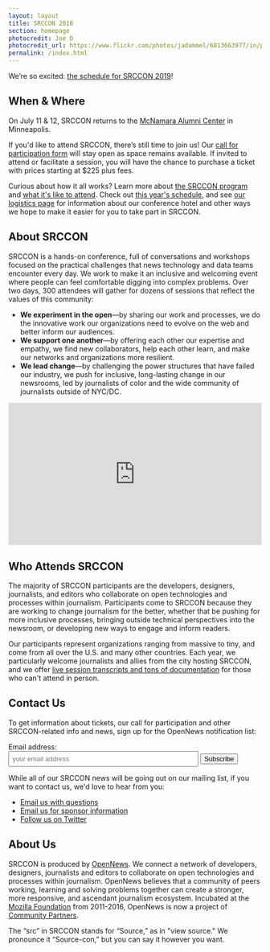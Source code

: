 ```yaml
---
layout: layout
title: SRCCON 2018
section: homepage
photocredit: Joe D
photocredit_url: https://www.flickr.com/photos/jadammel/6813663977/in/photolist-bo6NV8-cYJ5BW-dvdBz6-bx3hGz-bjwfyN-eiyt2R-bzndNi-xpTv4c-c1uNoN-87b43u-dwF5Xi-877Usp-9KXu6o-7JWWQ3-eiRr3x-bkmRcj-dmCBA5-dmCbxp-bk8hN1-aPrDyF-c3oCfy-eds2cy-63QpuP-6RykQm-bwqeeP-82nsNg-bcMuqH-p4YhA-6ruw6u-bzQzwU-6N35wm-6yQoFn-diJKXS-dBFrpJ-aG3CYP-edHBYv-4f5wv-jwewB-6CZYnF-4oiFUn-bw5j8Z-4cE92J-bAYTin-bQsdTz-dLN559-5o98t6-bkQyU9-djE7or-duoc32-aJBXGg
permalink: /index.html
---
```


<p class="big-lead">We&rsquo;re so excited: <a href="https://schedule.srccon.org">the schedule for SRCCON 2019</a>!</p>

## When & Where

On July 11 & 12, SRCCON returns to the [McNamara Alumni Center](https://www.google.com/maps/place/McNamara+Alumni+Center/@44.975199,-93.2301774,17z/data=!3m1!4b1!4m5!3m4!1s0x52b32d18ed516031:0x5f984f594ceab6ad!8m2!3d44.975199!4d-93.2279887) in Minneapolis.

If you'd like to attend SRCCON, there’s still time to join us! Our [call for participation form](/participation/form/) will stay open as space remains available. If invited to attend or facilitate a session, you will have the chance to purchase a ticket with prices starting at $225 plus fees.

Curious about how it all works? Learn more about [the SRCCON program](/program) and [what it's like to attend](/participation). Check out [this year's schedule](https://schedule.srccon.org), and see [our logistics page](/logistics) for information about our conference hotel and other ways we hope to make it easier for you to take part in SRCCON.

## About SRCCON

SRCCON is a hands-on conference, full of conversations and workshops focused on the practical challenges that news technology and data teams encounter every day. We work to make it an inclusive and welcoming event where people can feel comfortable digging into complex problems. Over two days, 300 attendees will gather for dozens of sessions that reflect the values of this community:

* **We experiment in the open**—by sharing our work and processes, we do the innovative work our organizations need to evolve on the web and better inform our audiences.
* **We support one another**—by offering each other our expertise and empathy, we find new collaborators, help each other learn, and make our networks and organizations more resilient.
* **We lead change**—by challenging the power structures that have failed our industry, we push for inclusive, long-lasting change in our newsrooms, led by journalists of color and the wide community of journalists outside of NYC/DC.

<style>.embed-container { position: relative; padding-bottom: 56.25%; height: 0; overflow: hidden; max-width: 100%; } .embed-container iframe, .embed-container object, .embed-container embed { position: absolute; top: 0; left: 0; width: 100%; height: 100%; }</style><div class='embed-container'><iframe src='https://player.vimeo.com/video/180221748' frameborder='0' webkitAllowFullScreen mozallowfullscreen allowFullScreen></iframe></div>

## Who Attends SRCCON

The majority of SRCCON participants are the developers, designers, journalists, and editors who collaborate on open technologies and processes within journalism. Participants come to SRCCON because they are working to change journalism for the better, whether that be pushing for more inclusive processes, bringing outside technical perspectives into the newsroom, or developing new ways to engage and inform readers.

Our participants represent organizations ranging from massive to tiny, and come from all over the U.S. and many other countries. Each year, we particularly welcome journalists and allies from the city hosting SRCCON, and we offer [live session transcripts and tons of documentation](https://2018.srccon.org/documentation/) for those who can't attend in person.

## Contact Us

To get information about tickets, our call for participation and other SRCCON-related info and news, sign up for the OpenNews notification list:

<!-- Begin MailChimp Signup Form -->
<style type="text/css">
    #mc_embed_signup{clear:left;}
    #mc_embed_signup form {padding-left: 0px; margin-bottom: 1em;}
    #mc_embed_signup label {display: block;}
    #mc_embed_signup input.email {width: 75%; padding: .45em;}
</style>
<div id="mc_embed_signup">
<form action="//opennews.us5.list-manage.com/subscribe/post?u=71c95e9a43708843d2fdc1f09&amp;id=996e9290cc" method="post" id="mc-embedded-subscribe-form" name="mc-embedded-subscribe-form" class="validate" target="_blank" novalidate>
    <div id="mc_embed_signup_scroll">
        <label for="mce-EMAIL">Email address:</label>
        <input type="email" value="" name="EMAIL" class="email" id="mce-EMAIL" placeholder="your email address" required>
        <input type="submit" value="Subscribe" name="subscribe" id="mc-embedded-subscribe" class="button">
    <!-- real people should not fill this in and expect good things - do not remove this or risk form bot signups-->
    <div style="position: absolute; left: -5000px;" aria-hidden="true"><input type="text" name="b_71c95e9a43708843d2fdc1f09_996e9290cc" tabindex="-1" value=""></div>
    </div>
</form>
</div>

While all of our SRCCON news will be going out on our mailing list, if you want to contact us, we'd love to hear from you:

* [Email us with questions](mailto:srccon@opennews.org)
* [Email us for sponsor information](mailto:erika@opennews.org)
* [Follow us on Twitter](https://www.twitter.com/srccon)

## About Us

SRCCON is produced by [OpenNews](https://opennews.org). We connect a network of developers, designers, journalists and editors to collaborate on open technologies and processes within journalism. OpenNews believes that a community of peers working, learning and solving problems together can create a stronger, more responsive, and ascendant journalism ecosystem. Incubated at the [Mozilla Foundation](https://www.mozilla.org/en-US/foundation/) from 2011-2016, OpenNews is now a project of [Community Partners](http://www.communitypartners.org/).

The “src” in SRCCON stands for “Source,” as in "view source." We pronounce it “Source-con,” but you can say it however you want.
